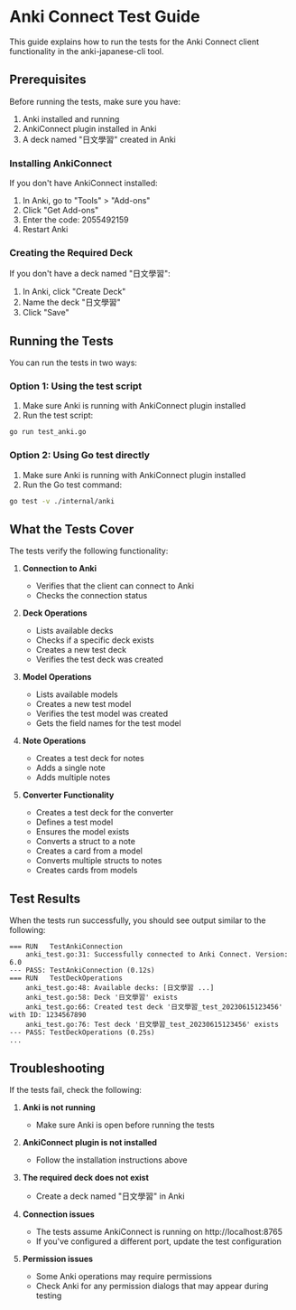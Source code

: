 # Anki Connect Test Guide

This guide explains how to run the tests for the Anki Connect client functionality in the anki-japanese-cli tool.

## Prerequisites

Before running the tests, make sure you have:

1. Anki installed and running
2. AnkiConnect plugin installed in Anki
3. A deck named "日文學習" created in Anki

### Installing AnkiConnect

If you don't have AnkiConnect installed:

1. In Anki, go to "Tools" > "Add-ons"
2. Click "Get Add-ons"
3. Enter the code: 2055492159
4. Restart Anki

### Creating the Required Deck

If you don't have a deck named "日文學習":

1. In Anki, click "Create Deck"
2. Name the deck "日文學習"
3. Click "Save"

## Running the Tests

You can run the tests in two ways:

### Option 1: Using the test script

1. Make sure Anki is running with AnkiConnect plugin installed
2. Run the test script:

```bash
go run test_anki.go
```

### Option 2: Using Go test directly

1. Make sure Anki is running with AnkiConnect plugin installed
2. Run the Go test command:

```bash
go test -v ./internal/anki
```

## What the Tests Cover

The tests verify the following functionality:

1. **Connection to Anki**
   - Verifies that the client can connect to Anki
   - Checks the connection status

2. **Deck Operations**
   - Lists available decks
   - Checks if a specific deck exists
   - Creates a new test deck
   - Verifies the test deck was created

3. **Model Operations**
   - Lists available models
   - Creates a new test model
   - Verifies the test model was created
   - Gets the field names for the test model

4. **Note Operations**
   - Creates a test deck for notes
   - Adds a single note
   - Adds multiple notes

5. **Converter Functionality**
   - Creates a test deck for the converter
   - Defines a test model
   - Ensures the model exists
   - Converts a struct to a note
   - Creates a card from a model
   - Converts multiple structs to notes
   - Creates cards from models

## Test Results

When the tests run successfully, you should see output similar to the following:

```
=== RUN   TestAnkiConnection
    anki_test.go:31: Successfully connected to Anki Connect. Version: 6.0
--- PASS: TestAnkiConnection (0.12s)
=== RUN   TestDeckOperations
    anki_test.go:48: Available decks: [日文學習 ...]
    anki_test.go:58: Deck '日文學習' exists
    anki_test.go:66: Created test deck '日文學習_test_20230615123456' with ID: 1234567890
    anki_test.go:76: Test deck '日文學習_test_20230615123456' exists
--- PASS: TestDeckOperations (0.25s)
...
```

## Troubleshooting

If the tests fail, check the following:

1. **Anki is not running**
   - Make sure Anki is open before running the tests

2. **AnkiConnect plugin is not installed**
   - Follow the installation instructions above

3. **The required deck does not exist**
   - Create a deck named "日文學習" in Anki

4. **Connection issues**
   - The tests assume AnkiConnect is running on http://localhost:8765
   - If you've configured a different port, update the test configuration

5. **Permission issues**
   - Some Anki operations may require permissions
   - Check Anki for any permission dialogs that may appear during testing